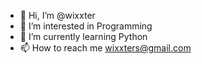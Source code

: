 - 👋 Hi, I’m @wixxter
- 👀 I’m interested in Programming
- 🌱 I’m currently learning Python
- 📫 How to reach me wixxters@gmail.com

<!---
wixxter/wixxter is a ✨ special ✨ repository because its `README.md` (this file) appears on your GitHub profile.
You can click the Preview link to take a look at your changes.
--->
